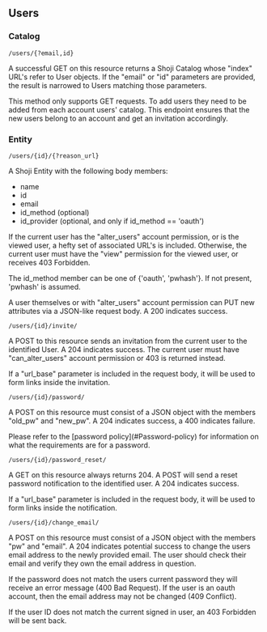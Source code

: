## Users

### Catalog

`/users/{?email,id}`

A successful GET on this resource returns a Shoji Catalog whose "index" URL's refer to User objects. If the "email" or "id" parameters are provided, the result is narrowed to Users matching those parameters.

This method only supports GET requests. To add users they need to be added from each account users' catalog. This endpoint ensures that the new users belong to an account and get an invitation accordingly.

### Entity

`/users/{id}/{?reason_url}`

A Shoji Entity with the following body members:

- name
- id
- email
- id_method (optional)
- id_provider (optional, and only if id_method == 'oauth')

If the current user has the "alter_users" account permission, or is the viewed user, a hefty set of associated URL's is included. Otherwise, the current user must have the "view" permission for the viewed user, or receives 403 Forbidden.

The id_method member can be one of {'oauth', 'pwhash'}. If not present, 'pwhash' is assumed.

A user themselves or with "alter_users" account permission can PUT new attributes via a JSON-like request body. A 200 indicates success.

`/users/{id}/invite/`

A POST to this resource sends an invitation from the current user to the identified User. A 204 indicates success. The current user must have "can_alter_users" account permission or 403 is returned instead.

If a "url_base" parameter is included in the request body, it will be used to form links inside the invitation.

`/users/{id}/password/`

A POST on this resource must consist of a JSON object with the members "old_pw" and "new_pw". A 204 indicates success, a 400 indicates failure.

<aside class="notice">
    Please refer to the [password policy](#Password-policy) for information on
    what the requirements are for a password.
</aside>

`/users/{id}/password_reset/`

A GET on this resource always returns 204. A POST will send a reset password notification to the identified user. A 204 indicates success.

If a "url_base" parameter is included in the request body, it will be used to form links inside the notification.

`/users/{id}/change_email/`

A POST on this resource must consist of a JSON object with the members "pw" and "email". A 204 indicates potential success to change the users email address to the newly provided email. The user should check their email and verify they own the email address in question.

If the password does not match the users current password they will receive an error message (400 Bad Request). If the user is an oauth account, then the email address may not be changed (409 Conflict).

If the user ID does not match the current signed in user, an 403 Forbidden will be sent back.
